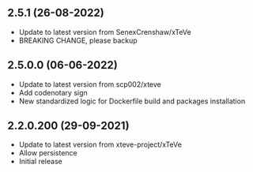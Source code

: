 
## 2.5.1 (26-08-2022)
- Update to latest version from SenexCrenshaw/xTeVe
- BREAKING CHANGE, please backup

## 2.5.0.0 (06-06-2022)
- Update to latest version from scp002/xteve
- Add codenotary sign
- New standardized logic for Dockerfile build and packages installation

## 2.2.0.200 (29-09-2021)

- Update to latest version from xteve-project/xTeVe
- Allow persistence
- Initial release
